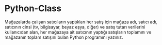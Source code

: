 # Python-Class
Mağazalarda çalışan satıcıların yaptıkları her satış için mağaza adı, satıcı adı, satıcının cinsi (tv, bilgisayar, beyaz eşya, diğer) ve satış tutarı verilerini kullanıcıdan alan, her mağazaya ait satıcının yaptığı satışların toplamını ve mağazanın toplam satışını bulan Python programını yazınız.
